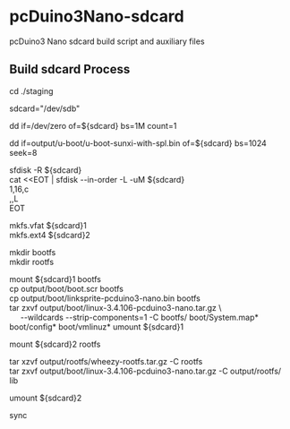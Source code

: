 # pcDuino3Nano-sdcard

pcDuino3 Nano sdcard build script and auxiliary files

Build sdcard Process
--------------------
cd ./staging

sdcard="/dev/sdb"

dd if=/dev/zero of=${sdcard} bs=1M count=1

dd if=output/u-boot/u-boot-sunxi-with-spl.bin of=${sdcard} bs=1024 seek=8

sfdisk -R ${sdcard}  
cat <<EOT | sfdisk --in-order -L -uM ${sdcard}  
1,16,c  
,,L  
EOT  

mkfs.vfat ${sdcard}1  
mkfs.ext4 ${sdcard}2  

mkdir bootfs  
mkdir rootfs  

mount ${sdcard}1 bootfs  
cp output/boot/boot.scr bootfs  
cp output/boot/linksprite-pcduino3-nano.bin bootfs  
tar zxvf output/boot/linux-3.4.106-pcduino3-nano.tar.gz \\  
&nbsp;&nbsp;&nbsp;&nbsp; --wildcards --strip-components=1 -C bootfs/ boot/System.map* boot/config* boot/vmlinuz*
umount ${sdcard}1

mount ${sdcard}2 rootfs

tar xzvf output/rootfs/wheezy-rootfs.tar.gz -C rootfs  
tar zxvf output/boot/linux-3.4.106-pcduino3-nano.tar.gz -C output/rootfs/ lib  

umount ${sdcard}2

sync

